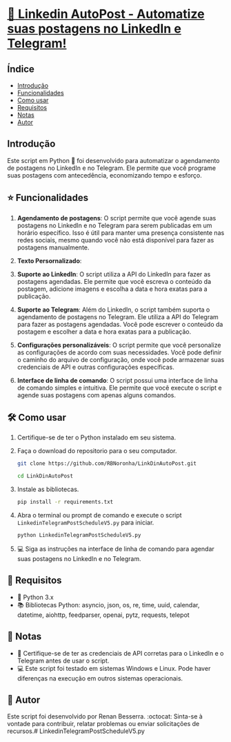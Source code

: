 # [:calendar: Linkedin AutoPost - Automatize suas postagens no LinkedIn e Telegram!](LinkedinTelegramPostScheduleV5.py)



## Índice

- [Introdução](#introdução)
- [Funcionalidades](#star-funcionalidades)
- [Como usar](#hammer_and_wrench-como-usar)
- [Requisitos](#page_with_curl-requisitos)
- [Notas](#memo-notas)
- [Autor](#bust_in_silhouette-autor)

## Introdução

Este script em Python :snake: foi desenvolvido para automatizar o agendamento de postagens no LinkedIn e no Telegram. Ele permite que você programe suas postagens com antecedência, economizando tempo e esforço. 

## :star: Funcionalidades

1. **Agendamento de postagens**: O script permite que você agende suas postagens no LinkedIn e no Telegram para serem publicadas em um horário específico. Isso é útil para manter uma presença consistente nas redes sociais, mesmo quando você não está disponível para fazer as postagens manualmente.

2. **Texto Persornalizado**:  

2. **Suporte ao LinkedIn**: O script utiliza a API do LinkedIn para fazer as postagens agendadas. Ele permite que você escreva o conteúdo da postagem, adicione imagens e escolha a data e hora exatas para a publicação.

3. **Suporte ao Telegram**: Além do LinkedIn, o script também suporta o agendamento de postagens no Telegram. Ele utiliza a API do Telegram para fazer as postagens agendadas. Você pode escrever o conteúdo da postagem e escolher a data e hora exatas para a publicação.

4. **Configurações personalizáveis**: O script permite que você personalize as configurações de acordo com suas necessidades. Você pode definir o caminho do arquivo de configuração, onde você pode armazenar suas credenciais de API e outras configurações específicas.

5. **Interface de linha de comando**: O script possui uma interface de linha de comando simples e intuitiva. Ele permite que você execute o script e agende suas postagens com apenas alguns comandos.


## :hammer_and_wrench: Como usar

1. Certifique-se de ter o Python instalado em seu sistema.

2. Faça o download do repositorio para o seu computador.

   ```bash
   git clone https://github.com/RBNoronha/LinkDinAutoPost.git

   cd LinkDinAutoPost
   ```

3. Instale as bibliotecas.

   ```bash
   pip install -r requirements.txt
   ```

4. Abra o terminal ou prompt de comando e execute o script `LinkedinTelegramPostScheduleV5.py` para iniciar.

   ```bash
   python LinkedinTelegramPostScheduleV5.py
   ```

5. :computer: Siga as instruções na interface de linha de comando para agendar suas postagens no LinkedIn e no Telegram.

## :page_with_curl: Requisitos

- :snake: Python 3.x
- :books: Bibliotecas Python: asyncio, json, os, re, time, uuid, calendar, datetime, aiohttp, feedparser, openai, pytz, requests, telepot

## :memo: Notas

- :key: Certifique-se de ter as credenciais de API corretas para o LinkedIn e o Telegram antes de usar o script.
- :computer: Este script foi testado em sistemas Windows e Linux. Pode haver diferenças na execução em outros sistemas operacionais.

## :bust_in_silhouette: Autor

Este script foi desenvolvido por Renan Besserra. :octocat: Sinta-se à vontade para contribuir, relatar problemas ou enviar solicitações de recursos.# LinkedinTelegramPostScheduleV5.py

